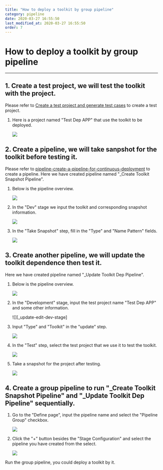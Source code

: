 ```yaml
---
title: "How to deploy a toolkit by group pipeline"
category: pipeline
date: 2020-03-27 16:55:50
last_modified_at: 2020-03-27 16:55:50
order: 7
---
```


# How to deploy a toolkit by group pipeline
***

## 1. Create a test project, we will test the toolkit with the project.
Please refer to [Create a test project and generate test cases][1] to create a test project. 

  1. Here is a project named "Test Dep APP" that use the toolkit to be deployed.

     ![][create-test-project]


## 2. Create a pipeline, we will take sanpshot for the toolkit before testing it. 
Please refer to [pipeline-create-a-pipeline-for-continuous-deployment][2] to create a pipeline. Here we have created pipeline named "_Create Toolkit Snapshot Pipeline".

  1. Below is the pipeline overview.

     ![][create-toolkit-snapshot-pipeline-overview]


  2. In the "Dev" stage we input the toolkit and corresponding snapshot information.

     ![][create-edit-dev-stage]


  3. In the "Take Snapshot" step, fill in the "Type" and "Name Pattern" fields.

     ![][create-takesnapshot-step]


## 3. Create another pipeline, we will update the toolkit dependence then test it.
Here we have created pipeline named "_Update Toolkit Dep Pipeline".

  1. Below is the pipeline overview.

     ![][update-toolkit-dep-pipeline-overview]


  2. In the "Development" stage, input the test project name "Test Dep APP" and some other information.

     ![][_update-edit-dev-stage]


  3. Input "Type" and "Toolkit" in the "update" step.

     ![][update-updatedependence-step]


  4. In the "Test" step, select the test project that we use it to test the toolkit.

     ![][update-test-step]


  5. Take a snapshot for the project after testing.

     ![][update-takesnapshot_step]


## 4. Create a group pipeline to run "_Create Toolkit Snapshot Pipeline" and "_Update Toolkit Dep Pipeline" sequentially.

  1. Go to the "Define page", input the pipeline name and select the "Pipeline Group" checkbox.

     ![][create-group-pipeline]


  2. Click the "+" button besides the "Stage Configuration" and select the pipeline you have created from the select.

     ![][select-sub-pipeline]


Run the group pipeline, you could deploy a toolkit by it.





[1]: ../tutorial/tutorial-create-a-test-project-and-generate-test-cases.html
[2]: ../pipeline/pipeline-create-a-pipeline-for-continuous-deployment.html
[create-test-project]: ../images/pipeline/create-test-project.png
[create-a-pipeline]: ../images/pipeline/create-a-pipeline.png
[create-toolkit-snapshot-pipeline-overview]: ../images/pipeline/create-toolkit-snapshot-pipeline-overview.png
[create-edit-dev-stage]: ../images/pipeline/create-edit-dev-stage.png
[create-takesnapshot-step]:../images/pipeline/create-takesnapshot-step.png
[update-toolkit-dep-pipeline-overview]: ../images/pipeline/update-toolkit-dep-pipeline-overview.png
[update-updatedependence-step]: ../images/pipeline/update-updatedependence-step.png
[update-test-step]: ../images/pipeline/update-test-step.png
[update-takesnapshot_step]: ../images/pipeline/update-takesnapshot_step.png
[create-group-pipeline]: ../images/pipeline/create-group-pipeline.png
[select-sub-pipeline]: ../images/pipeline/select-sub-pipeline.png

